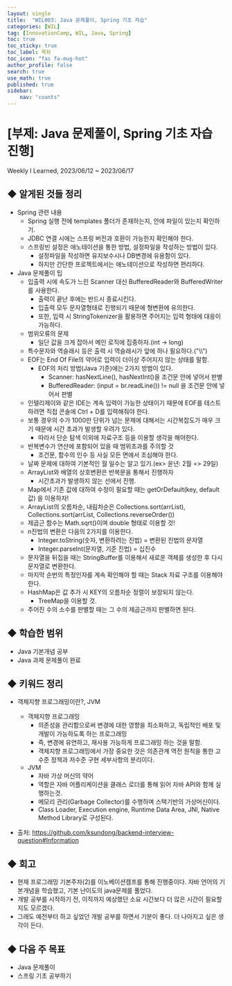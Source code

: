 ```yaml
---
layout: single
title:  "WIL003: Java 문제풀이, Spring 기초 자습"
categories: [WIL]
tag: [InnovationCamp, WIL, Java, Spring] 
toc: true
toc_sticky: true
toc_label: 목차
toc_icon: "fas fa-mug-hot"
author_profile: false
search: true
use_math: true
published: true
sidebar:
    nav: "counts"
---
```


# [부제: Java 문제풀이, Spring 기초 자습 진행]
Weekly I Learned, 2023/06/12 ~ 2023/06/17

## ◆ 알게된 것들 정리 
- Spring 관련 내용
  - Spring 실행 전에 templates 폴더가 존재하는지, 안에 파일이 있는지 확인하기.
  - JDBC 연결 시에는 스프링 버전과 호환이 가능한지 확인해야 한다.
  - 스프링빈 설정은 애노테이션을 통한 방법, 설정파일을 작성하는 방법이 있다.
    - 설정파일을 작성하면 유지보수시나 DB변경에 유용함이 있다.
    - 하지만 간단한 프로젝트에서는 애노테이션으로 작성하면 편리하다.
- Java 문제풀이 팁
  - 입출력 시에 속도가 느린 Scanner 대신 BufferedReader와 BufferedWriter를 사용한다.
    - 출력이 끝난 후에는 반드시 종료시킨다.
    - 입출력 모두 문자열형태로 진행되기 때문에 형변환에 유의한다. 
    - 또한, 입력 시 StringTokenizer을 활용하면 주어지는 입력 형태에 대응이 가능하다.
  - 범위오류의 문제
    - 일단 값을 크게 잡아서 메인 로직에 집중하자.(int -> long)
  - 특수문자와 역슬래시 등은 출력 시 역슬래시가 앞에 하나 필요하다.("\\\\")
  - EOF는 End Of File의 약어로 입력이 더이상 주어지지 않는 상태를 말함.
    - EOF의 처리 방법(Java 기준)에는 2가지 방법이 있다.
      - Scanner: hasNextLine(), hasNextInt()을 조건문 안에 넣어서 판별
      - BufferedReader: (input = br.readLine()) != null 을 조건문 안에 넣어서 판별
  - 인텔리제이와 같은 IDE는 계속 입력이 가능한 상태이기 때문에 EOF를 테스트하려면 직접 콘솔에 Ctrl + D를 입력해줘야 한다.
  - 보통 경우의 수가 1000만 단위가 넘는 문제에 대해서는 시간복잡도가 매우 크기 때문에 시간 초과가 발생할 우려가 있다.
    - 따라서 단순 탐색 이외에 자료구조 등을 이용할 생각을 해야한다.
  - 반복변수가 연산에 포함되어 있을 때 범위초과를 주의할 것
    - 조건문, 함수의 인수 등 사실 모든 면에서 조심해야 한다.
  - 날짜 문제에 대하여 기본적인 월 일수는 알고 있기.(ex> 윤년: 2월 => 29일)
  - ArrayList와 배열의 상호변환은 반복문을 통해서 진행하자
    - 시간초과가 발생하지 않는 선에서 진행.
  - Map에서 기존 값에 대하여 수정이 필요할 때는 getOrDefault(key, default값) 을 이용하자!
  - ArrayList의 오름차순, 내림차순은 Collections.sort(arrList), Collections.sort(arrList, Collections.reverseOrder()) 
  - 제곱근 함수는 Math.sqrt()이며 double 형태로 이용할 것!
  - n진법의 변환은 다음의 2가지를 이용한다. 
    - Integer.toString(숫자, 변환하려는 진법) = 변환된 진법의 문자열 
    - Integer.parseInt(문자열, 기준 진법) = 십진수
  - 문자열을 뒤집을 때는 StringBuffer를 이용해서 새로운 객체를 생성한 후 다시 문자열로 변환한다.
  - 마지막 순번의 특정인자를 계속 확인해야 할 때는 Stack 자료 구조를 이용해야 한다.
  - HashMap은 값 추가 시 KEY의 오름차순 정렬이 보장되지 않는다.
    - TreeMap을 이용할 것.
  - 주어진 수의 소수를 판별할 때는 그 수의 제곱근까지 판별하면 된다.

## ◆ 학습한 범위
- Java 기본개념 공부
- Java 과제 문제풀이 완료


## ◆ 키워드 정리
- 객체지향 프로그래밍이란?, JVM
  - 객체지향 프로그래밍
    - 의존성을 관리함으로써 변경에 대한 영향을 최소화하고, 독립적인 배포 및 개발이 가능하도록 하는 프로그래밍
    - 즉, 변경에 유연하고, 재사용 가능하게 프로그래밍 하는 것을 말함.
    - 객체지향 프로그래밍에서 가장 중요한 것은 의존관계 역전 원칙을 통한 고수준 정책과 저수준 구현 세부사항의 분리이다.
  - JVM
    - 자바 가상 머신의 약어
    - 역할은 자바 어플리케이션을 클래스 로더를 통해 읽어 자바 API와 함께 실행하는것.
    - 메모리 관리(Garbage Collector)를 수행하며 스택기반의 가상머신이다.
    - Class Loader, Execution engine, Runtime Data Area, JNI, Native Method Library로 구성된다.

- 출처: https://github.com/ksundong/backend-interview-question#Information


## ◆ 회고
- 현재 프로그래밍 기본주차(2)를 이노베이션캠프를 통해 진행중이다. 자바 언어의 기본개념을 학습했고, 기본 난이도의 java문제를 풀었다.
- 개발 공부를 시작하기 전, 이직까지 예상했던 소요 시간보다 더 많은 시간이 필요할지도 모르겠다.
- 그래도 예전부터 하고 싶었던 개발 공부를 하면서 기분이 좋다. 더 나아지고 싶은 생각이 든다.

## ◆ 다음 주 목표
- Java 문제풀이
- 스프링 기초 공부하기

